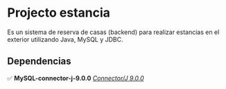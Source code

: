# Projecto estancia 
Es un sistema de reserva de casas (backend) para realizar estancias en el exterior utilizando Java, MySQL y JDBC.
## Dependencias
✅ **MySQL-connector-j-9.0.0** [_Connector/J 9.0.0_](https://dev.mysql.com/downloads/connector/j/)
